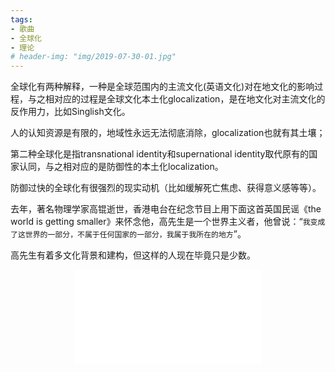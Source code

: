 ```yaml
---
tags:
- 歌曲
- 全球化
- 理论
# header-img: "img/2019-07-30-01.jpg"
---
```

全球化有两种解释，一种是全球范围内的主流文化(英语文化)对在地文化的影响过程，与之相对应的过程是全球文化本土化glocalization，是在地文化对主流文化的反作用力，比如Singlish文化。

人的认知资源是有限的，地域性永远无法彻底消除，glocalization也就有其土壤；

第二种全球化是指transnational identity和supernational identity取代原有的国家认同，与之相对应的是防御性的本土化localization。

防御过快的全球化有很强烈的现实动机（比如缓解死亡焦虑、获得意义感等等）。

去年，著名物理学家高锟逝世，香港电台在纪念节目上用下面这首英国民谣《the world is getting smaller》来怀念他，高先生是一个世界主义者，他曾说：“`我变成了这世界的一部分，不属于任何国家的一部分，我属于我所在的地方`”。

高先生有着多文化背景和建构，但这样的人现在毕竟只是少数。

<center>
<iframe src="//player.bilibili.com/player.html?aid=25847778&bvid=BV1ps41157k6&cid=44176976&page=1" scrolling="no" border="0" frameborder="no" framespacing="0" allowfullscreen="true"> </iframe>
</center>